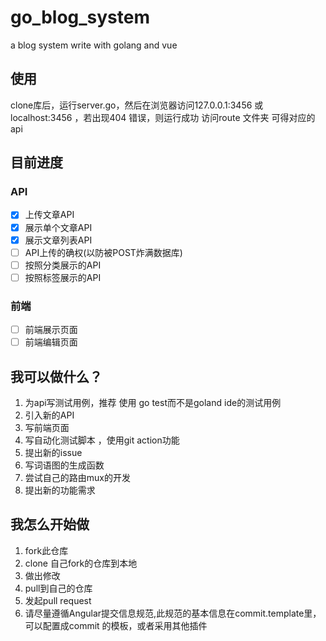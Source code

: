# go_blog_system
a blog system write with golang and vue

## 使用
clone库后，运行server.go，然后在浏览器访问127.0.0.1:3456 或 localhost:3456 ，若出现404 错误，则运行成功
访问route 文件夹 可得对应的api

## 目前进度

### API 
- [x] 上传文章API
- [x] 展示单个文章API
- [x] 展示文章列表API
- [ ] API上传的确权(以防被POST炸满数据库)
- [ ] 按照分类展示的API
- [ ] 按照标签展示的API

### 前端
- [ ] 前端展示页面
- [ ] 前端编辑页面

## 我可以做什么？
1. 为api写测试用例，推荐 使用 go test而不是goland ide的测试用例
2. 引入新的API
3. 写前端页面
4. 写自动化测试脚本 ，使用git action功能
5. 提出新的issue
6. 写词语图的生成函数
7. 尝试自己的路由mux的开发
8. 提出新的功能需求

## 我怎么开始做
1. fork此仓库
2. clone 自己fork的仓库到本地
3. 做出修改
4. pull到自己的仓库
5. 发起pull request
6. 请尽量遵循Angular提交信息规范,此规范的基本信息在commit.template里，可以配置成commit 的模板，或者采用其他插件
